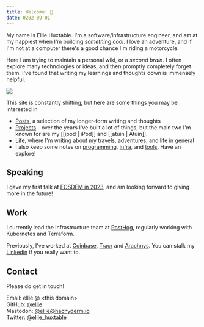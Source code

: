 ```yaml
---
title: Welcome! 👋
date: 0202-09-01
---
```


<div class="welcome">
<div>

My name is Ellie Huxtable. I'm a software/infrastructure engineer, and am at my happiest when I'm building <i>something cool</i>. I love an adventure, and if I'm not at a computer there's a good chance I'm riding a motorcycle.

Here I am trying to maintain a personal wiki, or a <i>second brain</i>. I often explore many technologies or ideas, and then promptly completely forget them. I've found that writing my learnings and thoughts down is immensely helpful.

</div>

<div class="me">
<img src="https://img.ellie.wtf/i/408654ea5e9875906b6e1413a07713283c0bed8349648c450c455fc402f8d5f8.jpg"/>
</div>

</div>

This site is constantly shifting, but here are some things you may be interested in
- [Posts](/posts), a selection of my longer-form writing and thoughts
- [Projects](/projects) - over the years I've built a lot of things, but the main two I'm known for are my [[ipod | iPod]] and [[atuin | Atuin]]. 
- [Life](/life), where I'm writing about my travels, adventures, and life in general
- I also keep some notes on [programming](/programming), [infra](/infra), and [tools](/tools). Have an explore!

## Speaking
I gave my first talk at [FOSDEM in 2023](https://www.youtube.com/watch?v=uyRmV19qJ2o), and am looking forward to giving more in the future!

## Work

I currently lead the infrastructure team at [PostHog](https://posthog.com/?ref=ellie.wtf), regularly working with Kubernetes and Terraform. 

Previously, I've worked at [Coinbase](https://coinbase.com), [Tracr](https://tracr.com) and [Arachnys](https://arachnys.com). You can stalk my [Linkedin](https://linkedin.com/in/elliehuxtable) if you really want to.

## Contact
Please do get in touch!

Email: ellie @ \<this domain\><br>
GitHub: [@ellie](https://github.com/ellie)<br>
Mastodon: [@ellie@hachyderm.io](https://hachyderm.io/@ellie)<br>
Twitter: [@ellie_huxtable](https://twitter.com/ellie_huxtable)<br>